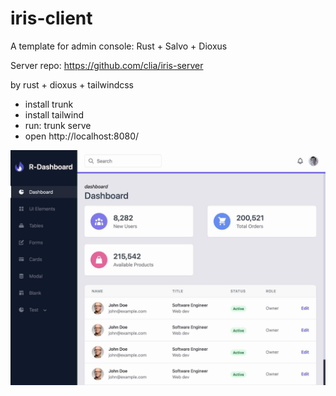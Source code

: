 # iris-client
A template for admin console: Rust + Salvo + Dioxus

Server repo: https://github.com/clia/iris-server

by rust + dioxus + tailwindcss

* install trunk
* install tailwind
* run: trunk serve
* open http://localhost:8080/

![screenshot](assets/screenshot.jpg)

